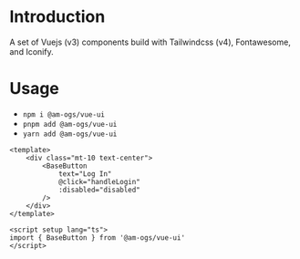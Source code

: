 # Introduction
A set of Vuejs (v3) components build with Tailwindcss (v4), Fontawesome, and Iconify.


# Usage
- `npm i @am-ogs/vue-ui`
- `pnpm add @am-ogs/vue-ui`
- `yarn add @am-ogs/vue-ui`

```
<template>
    <div class="mt-10 text-center">
        <BaseButton 
            text="Log In" 
            @click="handleLogin" 
            :disabled="disabled" 
        />
    </div>
</template>

<script setup lang="ts">
import { BaseButton } from '@am-ogs/vue-ui'
</script>
